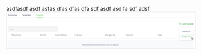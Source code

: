 asdfasdf
asdf
asfas
dfas
dfas
dfa
sdf
asdf
asd
fa
sdf
adsf
<img src="add_template_source_6.png"
     alt="Markdown Monster icon"
     style="float: left; margin-right: 10px;" />
